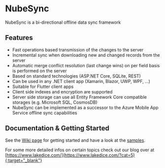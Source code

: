 # NubeSync
NubeSync is a bi-directional offline data sync framework

## Features
* Fast operations based transmission of the changes to the server
* Incremental sync when downloading new and changed records from the server
* Automatic merge conflict resolution (last change wins) on per field basis is performed on the server
* Based on standard technologies (ASP.NET Core, SQLite, REST)
* Can be used in any .NET client app (Xamarin, Blazor, UWP, WPF, ...)
* Suitable for Flutter client apps
* Client side indexes and encryption are supported 
* Server side storage can use all Entity Framework Core compatible storages (e.g. Microsoft SQL, CosmosDB)
* NubeSync can be implemented as a successor to the Azure Mobile App Service offline sync capabilities

## Documentation & Getting Started
See the [Wiki page](https://github.com/stefffdev/NubeSync/wiki) for getting started and have a look at the [samples](https://github.com/stefffdev/NubeSync/tree/master/samples).

For some more detailed infos on certain topics check out our blog over at  [https://www.lakedice.com/](https://www.lakedice.com/?cat=5){:target="_blank"}
